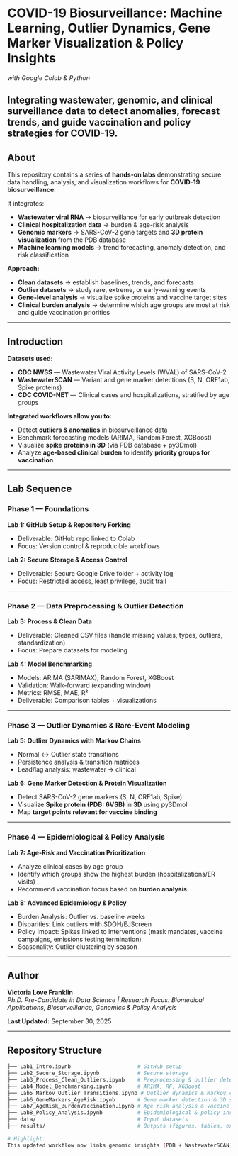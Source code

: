   # COVID-19 Biosurveillance: Machine Learning, Outlier Dynamics, Gene Marker Visualization & Policy Insights
*with Google Colab & Python*  

Integrating wastewater, genomic, and clinical surveillance data to detect anomalies, forecast trends, and guide vaccination and policy strategies for COVID-19.
---

## About  
This repository contains a series of **hands-on labs** demonstrating secure data handling, analysis, and visualization workflows for **COVID-19 biosurveillance**.  

It integrates:  
- **Wastewater viral RNA** → biosurveillance for early outbreak detection  
- **Clinical hospitalization data** → burden & age-risk analysis  
- **Genomic markers** → SARS-CoV-2 gene targets and **3D protein visualization** from the PDB database  
- **Machine learning models** → trend forecasting, anomaly detection, and risk classification  

**Approach:**  
- **Clean datasets** → establish baselines, trends, and forecasts  
- **Outlier datasets** → study rare, extreme, or early-warning events  
- **Gene-level analysis** → visualize spike proteins and vaccine target sites  
- **Clinical burden analysis** → determine which age groups are most at risk and guide vaccination priorities  

---

## Introduction  
**Datasets used:**  
- **CDC NWSS** — Wastewater Viral Activity Levels (WVAL) of SARS-CoV-2  
- **WastewaterSCAN** — Variant and gene marker detections (S, N, ORF1ab, Spike proteins)  
- **CDC COVID-NET** — Clinical cases and hospitalizations, stratified by age groups  

**Integrated workflows allow you to:**  
- Detect **outliers & anomalies** in biosurveillance data  
- Benchmark forecasting models (ARIMA, Random Forest, XGBoost)  
- Visualize **spike proteins in 3D** (via PDB database + py3Dmol)  
- Analyze **age-based clinical burden** to identify **priority groups for vaccination**  

---

## Lab Sequence  

### Phase 1 — Foundations  
**Lab 1: GitHub Setup & Repository Forking**  
- Deliverable: GitHub repo linked to Colab  
- Focus: Version control & reproducible workflows  

**Lab 2: Secure Storage & Access Control**  
- Deliverable: Secure Google Drive folder + activity log  
- Focus: Restricted access, least privilege, audit trail  

---

### Phase 2 — Data Preprocessing & Outlier Detection  
**Lab 3: Process & Clean Data**  
- Deliverable: Cleaned CSV files (handle missing values, types, outliers, standardization)  
- Focus: Prepare datasets for modeling  

**Lab 4: Model Benchmarking**  
- Models: ARIMA (SARIMAX), Random Forest, XGBoost  
- Validation: Walk-forward (expanding window)  
- Metrics: RMSE, MAE, R²  
- Deliverable: Comparison tables + visualizations  

---

### Phase 3 — Outlier Dynamics & Rare-Event Modeling  
**Lab 5: Outlier Dynamics with Markov Chains**  
- Normal ↔ Outlier state transitions  
- Persistence analysis & transition matrices  
- Lead/lag analysis: wastewater → clinical  

**Lab 6: Gene Marker Detection & Protein Visualization**  
- Detect SARS-CoV-2 gene markers (S, N, ORF1ab, Spike)  
- Visualize **Spike protein (PDB: 6VSB)** in **3D** using py3Dmol  
- Map **target points relevant for vaccine binding**  

---

### Phase 4 — Epidemiological & Policy Analysis  
**Lab 7: Age-Risk and Vaccination Prioritization**  
- Analyze clinical cases by age group  
- Identify which groups show the highest burden (hospitalizations/ER visits)  
- Recommend vaccination focus based on **burden analysis**  

**Lab 8: Advanced Epidemiology & Policy**  
- Burden Analysis: Outlier vs. baseline weeks  
- Disparities: Link outliers with SDOH/EJScreen  
- Policy Impact: Spikes linked to interventions (mask mandates, vaccine campaigns, emissions testing termination)  
- Seasonality: Outlier clustering by season  

---

## Author  
**Victoria Love Franklin**  
*Ph.D. Pre-Candidate in Data Science | Research Focus: Biomedical Applications, Biosurveillance, Genomics & Policy Analysis*  

**Last Updated:** September 30, 2025  

---

## Repository Structure  
```bash
├── Lab1_Intro.ipynb                     # GitHub setup
├── Lab2_Secure_Storage.ipynb            # Secure storage
├── Lab3_Process_Clean_Outliers.ipynb    # Preprocessing & outlier detection
├── Lab4_Model_Benchmarking.ipynb        # ARIMA, RF, XGBoost
├── Lab5_Markov_Outlier_Transitions.ipynb # Outlier dynamics & Markov chains
├── Lab6_GeneMarkers_AgeRisk.ipynb       # Gene marker detection & 3D spike visualization
├── Lab7_AgeRisk_BurdenVaccination.ipynb # Age risk analysis & vaccine targeting
├── Lab8_Policy_Analysis.ipynb           # Epidemiological & policy insights
├── data/                                # Input datasets
├── results/                             # Outputs (figures, tables, exports)

# Highlight:
This updated workflow now links genomic insights (PDB + WastewaterSCAN) with clinical burden analysis to deliver actionable vaccination strategies while also supporting forecasting and anomaly detection for COVID-19 biosurveillance.

